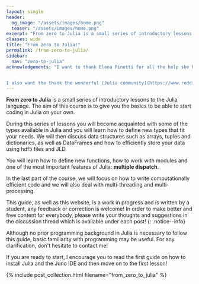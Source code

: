 ```yaml
---
layout: single
header:
  og_image: "/assets/images/home.png"
  teaser: "/assets/images/home.png"
excerpt: "From zero to Julia is a small series of introductory lessons to the Julia language. The aim of this course is to give you the basics to be able to start coding in Julia on your own."
classes: wide
title: "From zero to Julia!"
permalink: /from-zero-to-julia/
sidebar:
  nav: "zero-to-julia"
acknowledgements: "I want to thank Elena Pinetti for all the help she has given me in proofreading these lessons and all the effort she has put in identifying which parts were not clear enough or should be rewritten.


I also want the thank the wonderful [Julia community](https://www.reddit.com/r/Julia/) on reddit for the feedback and all the kind persons who have pointed out typos and given suggestions on how to improve this series of lesson!"
---
```

**From zero to Julia** is a small series of introductory lessons to the Julia language. The aim of this course is to give you the basics to be able to start coding in Julia on your own.

During this series of lessons you will become acquainted with some of the types available in Julia and you will learn how to define new types that fit your needs. We will then discuss data structures such as arrays, tuples and dictionaries, as well as DataFrames and how to efficiently store your data using hdf5 files and JLD.

You will learn how to define new functions, how to work with modules and one of the most important features of Julia: **multiple dispatch**.

In the last part of the course, we will focus on how to write computationally efficient code and we will also deal with multi-threading and multi-processing.

This guide, as well as this website, is a work in progress and is written by a student, any feedback or correction is welcome! In order to make better and free content for everybody, please write your thoughts and suggestions in the discussion thread which is available under each post!
{: .notice--info}

Although no prior programming background in Julia is necessary to follow this guide, basic familiarity with programming may be useful. For any clarification, don't hesitate to contact me!

If you are ready to start, I encourage you to read the first guide on how to install Julia and the Juno IDE and then move on to the first lesson!

{% include post_collection.html filename="from_zero_to_julia" %}
